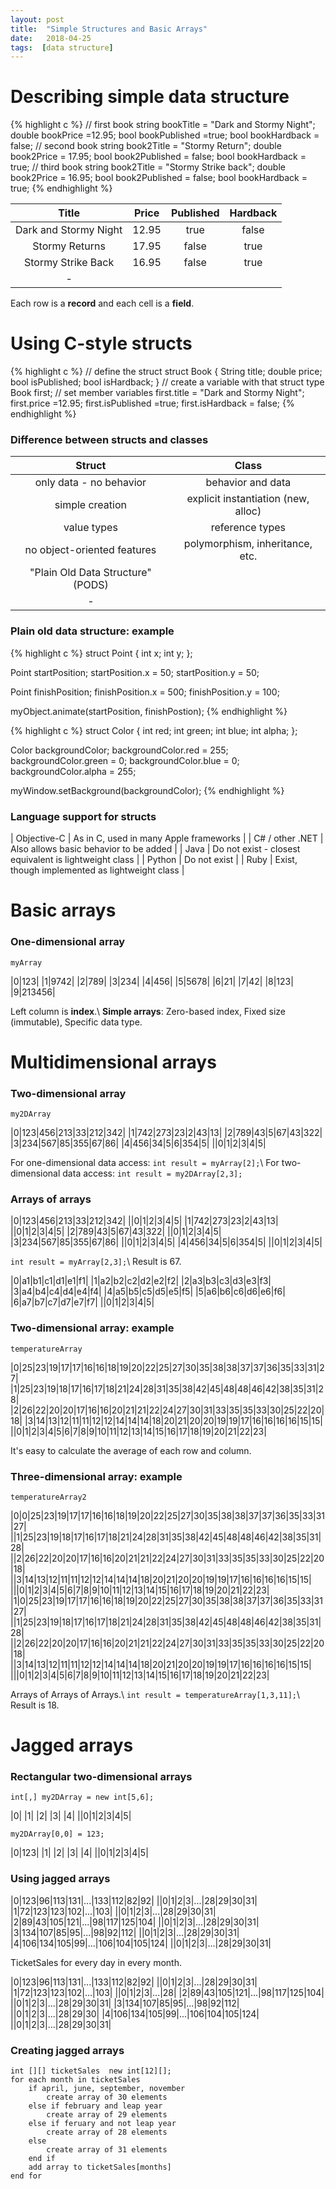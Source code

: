 ```yaml
---
layout: post
title:  "Simple Structures and Basic Arrays"
date:   2018-04-25
tags:  [data structure]
---
```

# Describing simple data structure

{% highlight c %}
// first book
string bookTitle = "Dark and Stormy Night";
double bookPrice =12.95;
bool bookPublished =true;
bool bookHardback = false;
// second book
string book2Title = "Stormy Return";
double book2Price = 17.95;
bool book2Published = false;
bool bookHardback = true;
// third book
string book2Title = "Stormy Strike back";
double book2Price = 16.95;
bool book2Published = false;
bool bookHardback = true;
{% endhighlight %}

|Title|Price|Published|Hardback|
|:-:|:-:|:-:|:-:|
| Dark and Stormy Night | 12.95 | true | false |
| Stormy Returns |17.95 | false | true |
| Stormy Strike Back | 16.95 | false | true |
|-

Each row is a **record** and each cell is a **field**.
# Using C-style structs

{% highlight c %}
// define the struct
struct Book {
    String title;
    double price;
    bool isPublished;
    bool isHardback;
}
// create a variable with that struct type
Book first;
// set member variables
first.title = "Dark and Stormy Night";
first.price =12.95;
first.isPublished =true;
first.isHardback = false;
{% endhighlight %}

### Difference between structs and classes

|Struct|Class|
|:-:|:-:|
| only data - no behavior | behavior and data |
| simple creation | explicit instantiation (new, alloc) |
| value types | reference types |
| no object-oriented features | polymorphism, inheritance, etc. |
| "Plain Old Data Structure" (PODS) |  |
|-

### Plain old data structure: example
{% highlight c %}
struct Point {
    int x;
    int y;
};

Point startPosition;
startPosition.x = 50;
startPosition.y = 50;

Point finishPosition;
finishPosition.x = 500;
finishPosition.y = 100;

myObject.animate(startPosition, finishPostion);
{% endhighlight %}

{% highlight c %}
struct Color {
    int red;
    int green;
    int blue;
    int alpha;
};

Color backgroundColor;
backgroundColor.red = 255;
backgroundColor.green = 0;
backgroundColor.blue = 0;
backgroundColor.alpha = 255;

myWindow.setBackground(backgroundColor);
{% endhighlight %}

### Language support for structs

| Objective-C | As in C, used in many Apple frameworks |
| C# / other .NET | Also allows basic behavior to be added |
| Java | Do not exist - closest equivalent is lightweight class |
| Python | Do not exist |
| Ruby | Exist, though implemented as lightweight class |

# Basic arrays
### One-dimensional array
`myArray`

|0|123|
|1|9742|
|2|789|
|3|234|
|4|456|
|5|5678|
|6|21|
|7|42|
|8|123|
|9|213456|

Left column is **index**.\\
**Simple arrays**: Zero-based index, Fixed size (immutable), Specific data type.

# Multidimensional arrays
### Two-dimensional array
`my2DArray`

|0|123|456|213|33|212|342|
|1|742|273|23|2|43|13|
|2|789|43|5|67|43|322|
|3|234|567|85|355|67|86|
|4|456|34|5|6|354|5|
||0|1|2|3|4|5|

For one-dimensional data access: `int result = myArray[2];`\\
For two-dimensional data access: `int result = my2DArray[2,3];`
### Arrays of arrays

|0|123|456|213|33|212|342|
||0|1|2|3|4|5|
|1|742|273|23|2|43|13|
||0|1|2|3|4|5|
|2|789|43|5|67|43|322|
||0|1|2|3|4|5|
|3|234|567|85|355|67|86|
||0|1|2|3|4|5|
|4|456|34|5|6|354|5|
||0|1|2|3|4|5|

`int result = myArray[2,3];`\\
Result is 67.

|0|a1|b1|c1|d1|e1|f1|
|1|a2|b2|c2|d2|e2|f2|
|2|a3|b3|c3|d3|e3|f3|
|3|a4|b4|c4|d4|e4|f4|
|4|a5|b5|c5|d5|e5|f5|
|5|a6|b6|c6|d6|e6|f6|
|6|a7|b7|c7|d7|e7|f7|
||0|1|2|3|4|5|

### Two-dimensional array: example
`temperatureArray`

|0|25|23|19|17|17|16|16|18|19|20|22|25|27|30|35|38|38|37|37|36|35|33|31|27|
|1|25|23|19|18|17|16|17|18|21|24|28|31|35|38|42|45|48|48|46|42|38|35|31|28|
|2|26|22|20|20|17|16|16|20|21|21|22|24|27|30|31|33|35|35|33|30|25|22|20|18|
|3|14|13|12|11|11|12|12|14|14|14|18|20|21|20|20|19|19|17|16|16|16|16|15|15|
||0|1|2|3|4|5|6|7|8|9|10|11|12|13|14|15|16|17|18|19|20|21|22|23|

It's easy to calculate the average of each row and column.

### Three-dimensional array: example
`temperatureArray2`

|0|0|25|23|19|17|17|16|16|18|19|20|22|25|27|30|35|38|38|37|37|36|35|33|31|27|
||1|25|23|19|18|17|16|17|18|21|24|28|31|35|38|42|45|48|48|46|42|38|35|31|28|
||2|26|22|20|20|17|16|16|20|21|21|22|24|27|30|31|33|35|35|33|30|25|22|20|18|
||3|14|13|12|11|11|12|12|14|14|14|18|20|21|20|20|19|19|17|16|16|16|16|15|15|
|||0|1|2|3|4|5|6|7|8|9|10|11|12|13|14|15|16|17|18|19|20|21|22|23|
|1|0|25|23|19|17|17|16|16|18|19|20|22|25|27|30|35|38|38|37|37|36|35|33|31|27|
||1|25|23|19|18|17|16|17|18|21|24|28|31|35|38|42|45|48|48|46|42|38|35|31|28|
||2|26|22|20|20|17|16|16|20|21|21|22|24|27|30|31|33|35|35|33|30|25|22|20|18|
||3|14|13|12|11|11|12|12|14|14|14|18|20|21|20|20|19|19|17|16|16|16|16|15|15|
|||0|1|2|3|4|5|6|7|8|9|10|11|12|13|14|15|16|17|18|19|20|21|22|23|

Arrays of Arrays of Arrays.\\
`int result = temperatureArray[1,3,11];`\\
Result is 18.

# Jagged arrays
### Rectangular two-dimensional arrays
`int[,] my2DArray = new int[5,6];`

|0|
|1|
|2|
|3|
|4|
||0|1|2|3|4|5|

`my2DArray[0,0] = 123;`

|0|123|
|1|
|2|
|3|
|4|
||0|1|2|3|4|5|

### Using jagged arrays

|0|123|96|113|131|...|133|112|82|92|
||0|1|2|3|...|28|29|30|31|
|1|72|123|123|102|...|103|
||0|1|2|3|...|28|29|30|31|
|2|89|43|105|121|...|98|117|125|104|
||0|1|2|3|...|28|29|30|31|
|3|134|107|85|95|...|98|92|112|
||0|1|2|3|...|28|29|30|31|
|4|106|134|105|99|...|106|104|105|124|
||0|1|2|3|...|28|29|30|31|

TicketSales for every day in every month.

|0|123|96|113|131|...|133|112|82|92|
||0|1|2|3|...|28|29|30|31|
|1|72|123|123|102|...|103|
||0|1|2|3|...|28|
|2|89|43|105|121|...|98|117|125|104|
||0|1|2|3|...|28|29|30|31|
|3|134|107|85|95|...|98|92|112|
||0|1|2|3|...|28|29|30|
|4|106|134|105|99|...|106|104|105|124|
||0|1|2|3|...|28|29|30|31|

### Creating jagged arrays
~~~~~~~
int [][] ticketSales  new int[12][];
for each month in ticketSales
    if april, june, september, november
        create array of 30 elements
    else if february and leap year
        create array of 29 elements
    else if feruary and not leap year
        create array of 28 elements
    else 
        create array of 31 elements
    end if
    add array to ticketSales[months]
end for
~~~~~~~